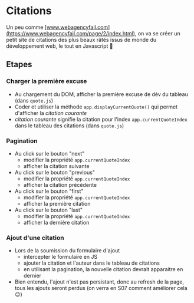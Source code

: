 # Citations

Un peu comme [www.webagencyfail.com](https://www.webagencyfail.com/page/2/index.html), on va se créer un petit site de citations des plus beaux râtés issus de monde du développement web, le tout en Javascript :tada:

## Etapes

### Charger la première excuse

- Au chargement du DOM, afficher la première excuse de dév du tableau (dans `quote.js`)
- Coder et utiliser la méthode `app.displayCurrentQuote()` qui permet d'afficher la _citation courante_
- _citation courante_ signifie la citation pour l'index `app.currentQuoteIndex` dans le tableau des citations (dans `quote.js`)

### Pagination

- Au click sur le bouton "next"
  - modifier la propriété `app.currentQuoteIndex`
  - afficher la citation suivante
- Au click sur le bouton "previous"
  - modifier la propriété `app.currentQuoteIndex`
  - afficher la citation précédente
- Au click sur le bouton "first"
  - modifier la propriété `app.currentQuoteIndex`
  - afficher la première citation
- Au click sur le bouton "last"
  - modifier la propriété `app.currentQuoteIndex`
  - afficher la dernière citation

### Ajout d'une citation

- Lors de la soumission du formulaire d'ajout
  - intercepter le formulaire en JS
  - ajouter la citation et l'auteur dans le tableau de citations
  - en utilisant la pagination, la nouvelle citation devrait apparaitre en dernier
- Bien entendu, l'ajout n'est pas persistant, donc au refresh de la page, tous les ajouts seront perdus (on verra en S07 comment améliorer cela :wink:)
